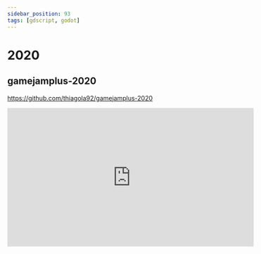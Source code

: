 ```yaml
---
sidebar_position: 93
tags: [gdscript, godot]
---
```


# 2020

## gamejamplus-2020

https://github.com/thiagola92/gamejamplus-2020  

<iframe width="560" height="315" src="https://www.youtube.com/embed/8w3aPCezFyk" title="YouTube video player" frameborder="0" allow="accelerometer; autoplay; clipboard-write; encrypted-media; gyroscope; picture-in-picture; web-share" allowfullscreen></iframe>  